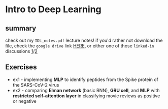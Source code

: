 # Intro to Deep Learning
## summary
check out my `IDL_notes.pdf` lecture notes! if you'd rather not download the file, check the `google drive` link [HERE](https://drive.google.com/file/d/1zVkw5lkE8bqBvSb5qZ4zdJX1pPC-F758/view?usp=sharing), or either one of those `linked-in` discussions [1](https://www.linkedin.com/posts/rami-krispin_deeplearning-datascience-datascientist-activity-6870814994032918528-3Pr6)/[2](https://www.linkedin.com/posts/michael-mike-erlihson-phd-8208616_intro-to-deep-learning-huji-activity-6870981392914755584-zZ6O)

## Exercises
* ex1 - implementing **MLP** to identify peptides from the Spike protein of the SARS-CoV-2 virus
* ex2 - comparing **Elman network** (basic RNN), **GRU cell**, and **MLP** with **restricted self-attention layer** in classifying movie reviews as positive or negative
